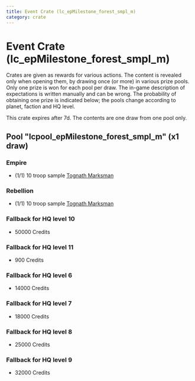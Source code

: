 ```yaml
---
title: Event Crate (lc_epMilestone_forest_smpl_m)
category: crate
---
```


# Event Crate (lc_epMilestone_forest_smpl_m)

Crates are given as rewards for various actions. The content is revealed only when opening them, by drawing once (or more) in various prize pools. Only one prize is won for each pool per draw. The in-game description of expectations is written manually and can be wrong. The probability of obtaining one prize is indicated below; the pools change according to planet, faction and HQ level.

This crate expires after 7d. The contents are one draw from one pool only.

## Pool "lcpool_epMilestone_forest_smpl_m" (x1 draw)

### Empire

  * (1/1) 10 troop sample [Tognath Marksman](EmpireTognath)

### Rebellion

  * (1/1) 10 troop sample [Tognath Marksman](RebelTognath)

### Fallback for HQ level 10

  * 50000 Credits

### Fallback for HQ level 11

  * 900 Credits

### Fallback for HQ level 6

  * 14000 Credits

### Fallback for HQ level 7

  * 18000 Credits

### Fallback for HQ level 8

  * 25000 Credits

### Fallback for HQ level 9

  * 32000 Credits